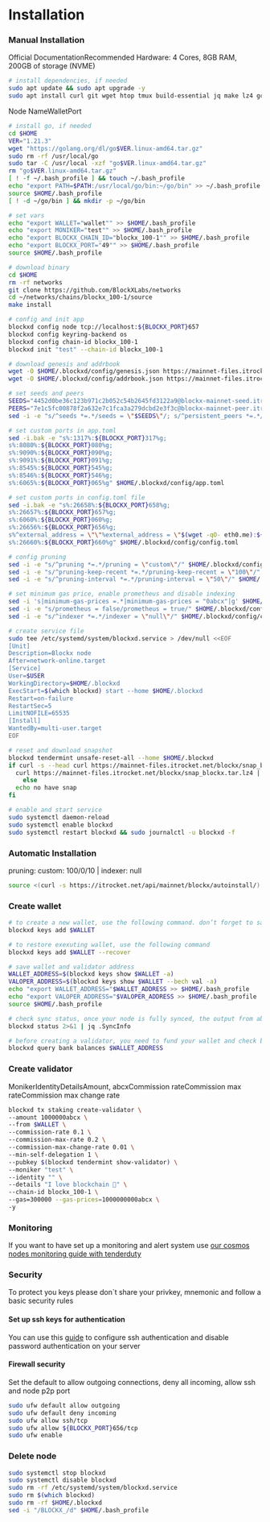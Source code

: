 # Installation

### Manual Installation <a href="#installation" id="installation"></a>

Official DocumentationRecommended Hardware: 4 Cores, 8GB RAM, 200GB of storage (NVME)

```bash
# install dependencies, if needed
sudo apt update && sudo apt upgrade -y
sudo apt install curl git wget htop tmux build-essential jq make lz4 gcc unzip -y
```

Node NameWalletPort

```bash
# install go, if needed
cd $HOME
VER="1.21.3"
wget "https://golang.org/dl/go$VER.linux-amd64.tar.gz"
sudo rm -rf /usr/local/go
sudo tar -C /usr/local -xzf "go$VER.linux-amd64.tar.gz"
rm "go$VER.linux-amd64.tar.gz"
[ ! -f ~/.bash_profile ] && touch ~/.bash_profile
echo "export PATH=$PATH:/usr/local/go/bin:~/go/bin" >> ~/.bash_profile
source $HOME/.bash_profile
[ ! -d ~/go/bin ] && mkdir -p ~/go/bin

# set vars
echo "export WALLET="wallet"" >> $HOME/.bash_profile
echo "export MONIKER="test"" >> $HOME/.bash_profile
echo "export BLOCKX_CHAIN_ID="blockx_100-1"" >> $HOME/.bash_profile
echo "export BLOCKX_PORT="49"" >> $HOME/.bash_profile
source $HOME/.bash_profile

# download binary
cd $HOME
rm -rf networks
git clone https://github.com/BlockXLabs/networks
cd ~/networks/chains/blockx_100-1/source
make install

# config and init app
blockxd config node tcp://localhost:${BLOCKX_PORT}657
blockxd config keyring-backend os
blockxd config chain-id blockx_100-1
blockxd init "test" --chain-id blockx_100-1

# download genesis and addrbook
wget -O $HOME/.blockxd/config/genesis.json https://mainnet-files.itrocket.net/blockx/genesis.json
wget -O $HOME/.blockxd/config/addrbook.json https://mainnet-files.itrocket.net/blockx/addrbook.json

# set seeds and peers
SEEDS="4452d0be36c123b971c2b052c54b2645fd3122a9@blockx-mainnet-seed.itrocket.net:19656"
PEERS="7e1c5fc00878f2a632e7c1fca3a279dcbd2e3f3c@blockx-mainnet-peer.itrocket.net:12656,cf9c69c4d817a26e7fd4700a3d57c893b551c7fa@65.109.33.26:16656,d2c3dbb7bcf808253f8d8b42fed4a90f7e4e0004@[2a01:4f9:3081:4e45::3]:26656,58c9d617e964f558c18fd2347ad606b182febfe1@135.181.212.139:16656,203082daff197dca66797d955d103740875d84d8@[2a01:4f9:3051:19c2::2]:12856,72639ce4ce7e0260d7ae129e6acc07dcb54d6af1@167.235.102.45:20656,4580170247ae7918c3c5a087632278f8004dee96@158.220.117.55:26656,34d08633547fc406095ff6d730fdfe65d34b96d0@158.69.125.73:11356,479dfa1948f49b08810cd16bf6c2d3256ae85423@137.184.7.64:26656,85d0069266e78896f9d9e17915cdfd271ba91dfd@146.190.153.165:26656,e15f4d31281036c69fa17269d9b26ff8733511c6@147.182.238.235:26656,9b84b33d44a880a520006ae9f75ef030b259cbaf@137.184.38.212:26656,bbe679ddc774dc91b962985c7339a2e7934b8451@207.180.250.5:26656,bc152258668e673a3b63f964fa75afdd478078c7@89.58.13.159:39656"
sed -i -e "s/^seeds *=.*/seeds = \"$SEEDS\"/; s/^persistent_peers *=.*/persistent_peers = \"$PEERS\"/" $HOME/.blockxd/config/config.toml

# set custom ports in app.toml
sed -i.bak -e "s%:1317%:${BLOCKX_PORT}317%g;
s%:8080%:${BLOCKX_PORT}080%g;
s%:9090%:${BLOCKX_PORT}090%g;
s%:9091%:${BLOCKX_PORT}091%g;
s%:8545%:${BLOCKX_PORT}545%g;
s%:8546%:${BLOCKX_PORT}546%g;
s%:6065%:${BLOCKX_PORT}065%g" $HOME/.blockxd/config/app.toml

# set custom ports in config.toml file
sed -i.bak -e "s%:26658%:${BLOCKX_PORT}658%g;
s%:26657%:${BLOCKX_PORT}657%g;
s%:6060%:${BLOCKX_PORT}060%g;
s%:26656%:${BLOCKX_PORT}656%g;
s%^external_address = \"\"%external_address = \"$(wget -qO- eth0.me):${BLOCKX_PORT}656\"%;
s%:26660%:${BLOCKX_PORT}660%g" $HOME/.blockxd/config/config.toml

# config pruning
sed -i -e "s/^pruning *=.*/pruning = \"custom\"/" $HOME/.blockxd/config/app.toml
sed -i -e "s/^pruning-keep-recent *=.*/pruning-keep-recent = \"100\"/" $HOME/.blockxd/config/app.toml
sed -i -e "s/^pruning-interval *=.*/pruning-interval = \"50\"/" $HOME/.blockxd/config/app.toml

# set minimum gas price, enable prometheus and disable indexing
sed -i 's|minimum-gas-prices =.*|minimum-gas-prices = "0abcx"|g' $HOME/.blockxd/config/app.toml
sed -i -e "s/prometheus = false/prometheus = true/" $HOME/.blockxd/config/config.toml
sed -i -e "s/^indexer *=.*/indexer = \"null\"/" $HOME/.blockxd/config/config.toml

# create service file
sudo tee /etc/systemd/system/blockxd.service > /dev/null <<EOF
[Unit]
Description=Blockx node
After=network-online.target
[Service]
User=$USER
WorkingDirectory=$HOME/.blockxd
ExecStart=$(which blockxd) start --home $HOME/.blockxd
Restart=on-failure
RestartSec=5
LimitNOFILE=65535
[Install]
WantedBy=multi-user.target
EOF

# reset and download snapshot
blockxd tendermint unsafe-reset-all --home $HOME/.blockxd
if curl -s --head curl https://mainnet-files.itrocket.net/blockx/snap_blockx.tar.lz4 | head -n 1 | grep "200" > /dev/null; then
  curl https://mainnet-files.itrocket.net/blockx/snap_blockx.tar.lz4 | lz4 -dc - | tar -xf - -C $HOME/.blockxd
    else
  echo no have snap
fi

# enable and start service
sudo systemctl daemon-reload
sudo systemctl enable blockxd
sudo systemctl restart blockxd && sudo journalctl -u blockxd -f
```

### Automatic Installation <a href="#auto-installation" id="auto-installation"></a>

pruning: custom: 100/0/10 | indexer: null

```bash
source <(curl -s https://itrocket.net/api/mainnet/blockx/autoinstall/)
```

### Create wallet <a href="#create-wallet" id="create-wallet"></a>

```bash
# to create a new wallet, use the following command. don’t forget to save the mnemonic
blockxd keys add $WALLET

# to restore exexuting wallet, use the following command
blockxd keys add $WALLET --recover

# save wallet and validator address
WALLET_ADDRESS=$(blockxd keys show $WALLET -a)
VALOPER_ADDRESS=$(blockxd keys show $WALLET --bech val -a)
echo "export WALLET_ADDRESS="$WALLET_ADDRESS >> $HOME/.bash_profile
echo "export VALOPER_ADDRESS="$VALOPER_ADDRESS >> $HOME/.bash_profile
source $HOME/.bash_profile

# check sync status, once your node is fully synced, the output from above will print "false"
blockxd status 2>&1 | jq .SyncInfo

# before creating a validator, you need to fund your wallet and check balance
blockxd query bank balances $WALLET_ADDRESS
```

### Create validator <a href="#create-validator" id="create-validator"></a>

MonikerIdentityDetailsAmount, abcxCommission rateCommission max rateCommission max change rate

```bash
blockxd tx staking create-validator \
--amount 1000000abcx \
--from $WALLET \
--commission-rate 0.1 \
--commission-max-rate 0.2 \
--commission-max-change-rate 0.01 \
--min-self-delegation 1 \
--pubkey $(blockxd tendermint show-validator) \
--moniker "test" \
--identity "" \
--details "I love blockchain 💚" \
--chain-id blockx_100-1 \
--gas=300000 --gas-prices=1000000000abcx \
-y
```

### Monitoring <a href="#monitoring" id="monitoring"></a>

If you want to have set up a monitoring and alert system use [our cosmos nodes monitoring guide with tenderduty](https://teletype.in/@itrocket/bdJAHvC\_q8h)

### Security <a href="#security" id="security"></a>

To protect you keys please don\`t share your privkey, mnemonic and follow a basic security rules

#### Set up ssh keys for authentication <a href="#ssh" id="ssh"></a>

You can use this [guide](https://www.digitalocean.com/community/tutorials/how-to-set-up-ssh-keys-on-ubuntu-20-04) to configure ssh authentication and disable password authentication on your server

#### Firewall security <a href="#firewall" id="firewall"></a>

Set the default to allow outgoing connections, deny all incoming, allow ssh and node p2p port

```bash
sudo ufw default allow outgoing 
sudo ufw default deny incoming 
sudo ufw allow ssh/tcp 
sudo ufw allow ${BLOCKX_PORT}656/tcp
sudo ufw enable
```

### Delete node <a href="#delete" id="delete"></a>

```bash
sudo systemctl stop blockxd
sudo systemctl disable blockxd
sudo rm -rf /etc/systemd/system/blockxd.service
sudo rm $(which blockxd)
sudo rm -rf $HOME/.blockxd
sed -i "/BLOCKX_/d" $HOME/.bash_profile
```
